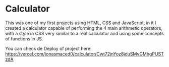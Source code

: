 # Calculator
This was one of my first projects using HTML, CSS and JavaScript, in it I created a calculator capable of performing the 4 main arithmetic operators, with a style in CSS very similar to a real calculator and using some concepts of functions in JS.

You can check de Deploy of project here: https://vercel.com/jonasmaced0/calculator/Cwt72jnYoz8jduSMvGMhgPUSTzdA
